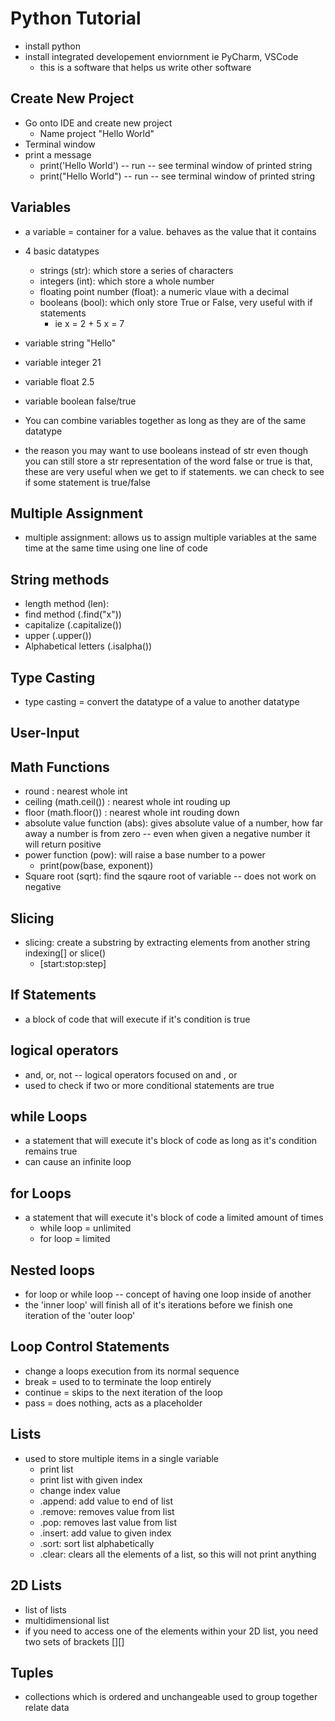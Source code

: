 # Python Tutorial

  - install python
  - install integrated developement enviornment ie PyCharm, VSCode
    - this is a software that helps us write other software

## Create New Project

  - Go onto IDE and create new project
      - Name project "Hello World"
  - Terminal window
  - print a message
      - print('Hello World') -- run -- see terminal window of printed string
      - print("Hello World") -- run -- see terminal window of printed string

## Variables 
  - a variable = container for a value. behaves as the value that it contains
  - 4 basic datatypes
      - strings (str): which store a series of characters 
      - integers (int): which store a whole number 
      - floating point number (float): a numeric vlaue with a decimal
      - booleans (bool): which only store True or False, very useful with if statements
        - ie x = 2 + 5 x = 7
  - variable string "Hello"
  - variable integer 21
  - variable float 2.5 
  - variable boolean false/true
  - You can combine variables together as long as they are of the same datatype

- the reason you may want to use booleans instead of str even though you can still store a str representation of the word false or true is that, these are very useful when we get to if statements. we can check to see if some statement is true/false

## Multiple Assignment

  - multiple assignment: allows us to assign multiple variables at the same time at the same time using one line of code

## String methods

  - length method (len):
  - find method (.find("x"))
  - capitalize (.capitalize())
  - upper (.upper())
  - Alphabetical letters (.isalpha())

## Type Casting

  - type casting = convert the datatype of a value to another datatype

## User-Input

## Math Functions

  - round : nearest whole int
  - ceiling (math.ceil()) : nearest whole int rouding up
  - floor (math.floor()) : nearest whole int rouding down 
  - absolute value function (abs): gives absolute value of a number, how far away a number is from zero -- even when given a negative number it will return positive
  - power function (pow): will raise a base number to a power
    - print(pow(base, exponent))
  - Square root (sqrt): find the sqaure root of variable -- does not work on negative 

## Slicing

  - slicing: create a substring by extracting elements from another string indexing[] or slice()
    - [start:stop:step]


## If Statements
-  a block of code that will execute if it's condition is true

## logical operators

- and, or, not -- logical operators focused on and , or 
- used to check if two or more conditional statements are true

## while Loops
- a statement that will execute it's block of code as long as it's condition remains true
- can cause an infinite loop

## for Loops
- a statement that will execute it's block of code a limited amount of times
  - while loop = unlimited
  - for loop = limited
  
## Nested loops
- for loop or while loop -- concept of having one loop inside of another
- the 'inner loop' will finish all of it's iterations before we finish one iteration of the 'outer loop'

## Loop Control Statements
- change a loops execution from its normal sequence
- break = used to to terminate the loop entirely
- continue = skips to the next iteration of the loop
- pass = does nothing, acts as a placeholder

## Lists
- used to store multiple items in a single variable
    - print list
    - print list with given index
    - change index value
    - .append: add value to end of list
    - .remove: removes value from list
    - .pop: removes last value from list
    - .insert: add value to given index
    - .sort: sort list alphabetically
    - .clear: clears all the elements of a list, so this will not print anything

## 2D Lists
  - list of lists
  - multidimensional list
  - if you need to access one of the elements within your 2D list, you need two sets of brackets [][]

## Tuples
  - collections which is ordered and unchangeable used to group together relate data